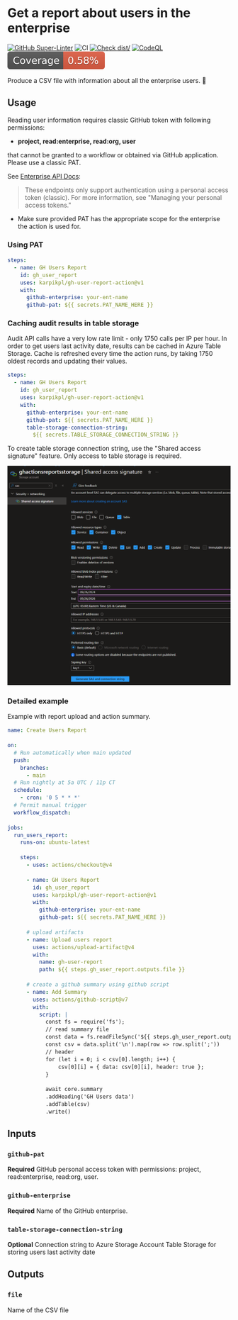 # Get a report about users in the enterprise

[![GitHub Super-Linter](https://github.com/karpikpl/gh-user-report-action/actions/workflows/linter.yml/badge.svg)](https://github.com/super-linter/super-linter)
![CI](https://github.com/karpikpl/gh-user-report-action/actions/workflows/ci.yml/badge.svg)
[![Check dist/](https://github.com/karpikpl/gh-user-report-action/actions/workflows/check-dist.yml/badge.svg)](https://github.com/karpikpl/gh-user-report-action/actions/workflows/check-dist.yml)
[![CodeQL](https://github.com/karpikpl/gh-user-report-action/actions/workflows/codeql-analysis.yml/badge.svg)](https://github.com/karpikpl/gh-user-report-action/actions/workflows/codeql-analysis.yml)
[![Coverage](./badges/coverage.svg)](./badges/coverage.svg)

Produce a CSV file with information about all the enterprise users. :rocket:

## Usage

Reading user information requires classic GitHub token with following
permissions:

- **project, read:enterprise, read:org, user**

that cannot be granted to a workflow or obtained via GitHub application. Please
use a classic PAT.

See
[Enterprise API Docs](https://docs.github.com/en/enterprise-cloud@latest/rest/enterprise-admin?apiVersion=2022-11-28):

> These endpoints only support authentication using a personal access token
> (classic). For more information, see "Managing your personal access tokens."

- Make sure provided PAT has the appropriate scope for the enterprise the action
  is used for.

### Using PAT

```yaml
steps:
  - name: GH Users Report
    id: gh_user_report
    uses: karpikpl/gh-user-report-action@v1
    with:
      github-enterprise: your-ent-name
      github-pat: ${{ secrets.PAT_NAME_HERE }}
```

### Caching audit results in table storage

Audit API calls have a very low rate limit - only 1750 calls per IP per hour. In
order to get users last activity date, results can be cached in Azure Table
Storage. Cache is refreshed every time the action runs, by taking 1750 oldest
records and updating their values.

```yaml
steps:
  - name: GH Users Report
    id: gh_user_report
    uses: karpikpl/gh-user-report-action@v1
    with:
      github-enterprise: your-ent-name
      github-pat: ${{ secrets.PAT_NAME_HERE }}
      table-storage-connection-string:
        ${{ secrets.TABLE_STORAGE_CONNECTION_STRING }}
```

To create table storage connection string, use the "Shared access signature"
feature. Only access to table storage is required.

![Shared access signature](./img/sas.png)

### Detailed example

Example with report upload and action summary.

```yml
name: Create Users Report

on:
  # Run automatically when main updated
  push:
    branches:
      - main
  # Run nightly at 5a UTC / 11p CT
  schedule:
    - cron: '0 5 * * *'
  # Permit manual trigger
  workflow_dispatch:

jobs:
  run_users_report:
    runs-on: ubuntu-latest

    steps:
      - uses: actions/checkout@v4

      - name: GH Users Report
        id: gh_user_report
        uses: karpikpl/gh-user-report-action@v1
        with:
          github-enterprise: your-ent-name
          github-pat: ${{ secrets.PAT_NAME_HERE }}

      # upload artifacts
      - name: Upload users report
        uses: actions/upload-artifact@v4
        with:
          name: gh-user-report
          path: ${{ steps.gh_user_report.outputs.file }}

      # create a github summary using github script
      - name: Add Summary
        uses: actions/github-script@v7
        with:
          script: |
            const fs = require('fs');
            // read summary file
            const data = fs.readFileSync('${{ steps.gh_user_report.outputs.file }}', 'utf8');
            const csv = data.split('\n').map(row => row.split(';'))
            // header
            for (let i = 0; i < csv[0].length; i++) {
                csv[0][i] = { data: csv[0][i], header: true };
            }

            await core.summary
            .addHeading('GH Users data')
            .addTable(csv)
            .write()
```

## Inputs

### `github-pat`

**Required** GitHub personal access token with permissions: project,
read:enterprise, read:org, user.

### `github-enterprise`

**Required** Name of the GitHub enterprise.

### `table-storage-connection-string`

**Optional** Connection string to Azure Storage Account Table Storage for
storing users last activity date

## Outputs

### `file`

Name of the CSV file
